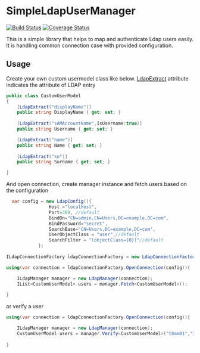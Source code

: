 # SimpleLdapUserManager

[![Build Status](https://travis-ci.org/ozanerturk/LdapUserManager.svg?branch=master)](https://travis-ci.org/ozanerturk/LdapUserManager)
[![Coverage Status](https://coveralls.io/repos/github/ozanerturk/LdapUserManager/badge.svg?branch=master)](https://coveralls.io/github/ozanerturk/LdapUserManager?branch=master)

This is a simple library that helps to map and authenticate Ldap users easily. It is handling common connection case with provided configuration.





## Usage

Create your own custom usermodel class like below. [LdapExtract](LdapUserManager/Attribute/LdapExtractAttribute.cs) attribute indicates the attribute of LDAP entry
```csharp
public class CustomUserModel
{
    [LdapExtract("displayName")]
    public string DisplayName { get; set; }
    
    [LdapExtract("sAMAccountName",IsUsername:true)]
    public string Username { get; set; }

    [LdapExtract("name")]
    public string Name { get; set; }
    
    [LdapExtract("sn")]
    public string Surname { get; set; }

}
```

And open connection, create manager instance and fetch users based on the configuration

```csharp
  var config = new LdapConfig(){
                Host ="localhost",
                Port=389, //default
                BindDn="CN=admin,CN=Users,DC=example,DC=com",
                BindPassword="secret",
                SearchBase="CN=Users,DC=example,DC=com",
                UserObjectClass = "user",//default
                SearchFilter = "(objectClass={0})"//default
            };
            
ILdapConnectionFactory ldapConnectionFactory = new LdapConnectionFactory();

using(var connection = ldapConnectionFactory.OpenConnection(config)){

    ILdapManager manager = new LdapManager(connection);
    IList<CustomUserModel> users = manager.Fetch<CustomUserModel>();
    
}
```

or verify a user

```csharp
using(var connection = ldapConnectionFactory.OpenConnection(config)){

    ILdapManager manager = new LdapManager(connection);
    CustomUserModel users = manager.Verify<CustomUserModel>("tbmm01","33301");
    
}
```


